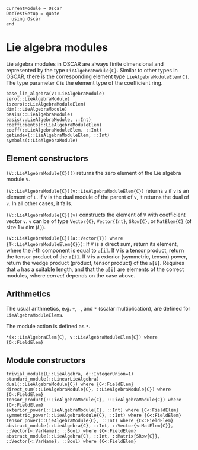 ```@meta
CurrentModule = Oscar
DocTestSetup = quote
  using Oscar
end
```

# Lie algebra modules

Lie algebra modules in OSCAR are always finite dimensional and represented by the type
`LieAlgebraModule{C}`. Similar to other types in OSCAR, there is the corresponding
element type `LieAlgebraModuleElem{C}`.
The type parameter `C` is the element type of the coefficient ring.

```@docs
base_lie_algebra(V::LieAlgebraModule)
zero(::LieAlgebraModule)
iszero(::LieAlgebraModuleElem)
dim(::LieAlgebraModule)
basis(::LieAlgebraModule)
basis(::LieAlgebraModule, ::Int)
coefficients(::LieAlgebraModuleElem)
coeff(::LieAlgebraModuleElem, ::Int)
getindex(::LieAlgebraModuleElem, ::Int)
symbols(::LieAlgebraModule)
```

## Element constructors

`(V::LieAlgebraModule{C})()` returns the zero element of the Lie algebra module `V`.

`(V::LieAlgebraModule{C})(v::LieAlgebraModuleElem{C})` returns `v` if `v` is an element of `L`. If `V` is the dual module of the parent of `v`, it returns the dual of `v`. In all other cases, it fails.

`(V::LieAlgebraModule{C})(v)` constructs the element of `V` with coefficient vector `v`. `v` can be of type `Vector{C}`, `Vector{Int}`, `SRow{C}`, or `MatElem{C}` (of size $1 \times \dim(L)$).

`(V::LieAlgebraModule{C})(a::Vector{T}) where {T<:LieAlgebraModuleElem{C}})`: If `V` is a direct sum, return its element, where the $i$-th component is equal to `a[i]`.
If `V` is a tensor product, return the tensor product of the `a[i]`.
If `V` is a exterior (symmetric, tensor) power, return the wedge product
(product, tensor product) of the `a[i]`.
Requires that `a` has a suitable length, and that the `a[i]` are elements of the correct modules,
where _correct_ depends on the case above.


## Arithmetics
The usual arithmetics, e.g. `+`, `-`, and `*` (scalar multiplication), are defined for `LieAlgebraModuleElem`s.

The module action is defined as `*`.
```@docs
*(x::LieAlgebraElem{C}, v::LieAlgebraModuleElem{C}) where {C<:FieldElem}
```

## Module constructors

```@docs
trivial_module(L::LieAlgebra, d::IntegerUnion=1)
standard_module(::LinearLieAlgebra)
dual(::LieAlgebraModule{C}) where {C<:FieldElem}
direct_sum(::LieAlgebraModule{C}, ::LieAlgebraModule{C}) where {C<:FieldElem}
tensor_product(::LieAlgebraModule{C}, ::LieAlgebraModule{C}) where {C<:FieldElem}
exterior_power(::LieAlgebraModule{C}, ::Int) where {C<:FieldElem}
symmetric_power(::LieAlgebraModule{C}, ::Int) where {C<:FieldElem}
tensor_power(::LieAlgebraModule{C}, ::Int) where {C<:FieldElem}
abstract_module(::LieAlgebra{C}, ::Int, ::Vector{<:MatElem{C}}, ::Vector{<:VarName}; ::Bool) where {C<:FieldElem}
abstract_module(::LieAlgebra{C}, ::Int, ::Matrix{SRow{C}}, ::Vector{<:VarName}; ::Bool) where {C<:FieldElem}
```

